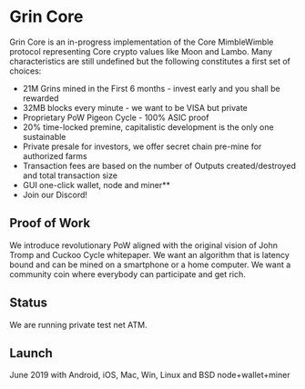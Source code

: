 
# Grin Core

Grin Core is an in-progress implementation of the Core MimbleWimble protocol representing Core crypto values like Moon and Lambo. Many characteristics are still undefined but the following constitutes a first set of choices:

  * 21M Grins mined in the First 6 months - invest early and you shall be rewarded
  * 32MB blocks every minute - we want to be VISA but private
  * Proprietary PoW Pigeon Cycle - 100% ASIC proof
  * 20% time-locked premine, capitalistic development is the only one sustainable
  * Private presale for investors, we offer secret chain pre-mine for authorized farms
  * Transaction fees are based on the number of Outputs created/destroyed and total transaction size
  * GUI one-click wallet, node and miner**
  * Join our Discord!
  
## Proof of Work

We introduce revolutionary PoW aligned with the original vision of John Tromp and Cuckoo Cycle whitepaper. We want an algorithm that is latency bound and can be mined on a smartphone or a home computer. We want a community coin where everybody can participate and get rich.

## Status

We are running private test net ATM.

## Launch

June 2019 with Android, iOS, Mac, Win, Linux and BSD node+wallet+miner

